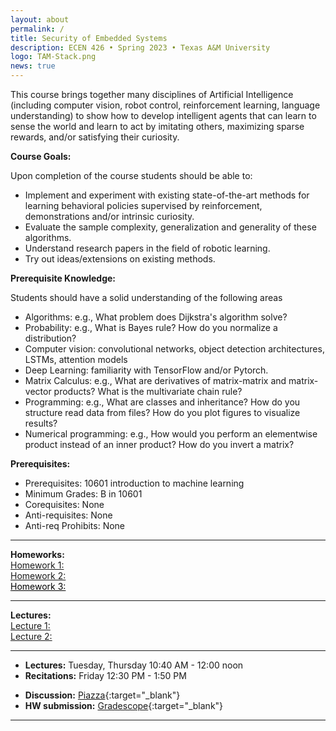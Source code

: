 ```yaml
---
layout: about
permalink: /
title: Security of Embedded Systems
description: ECEN 426 • Spring 2023 • Texas A&M University
logo: TAM-Stack.png
news: true
---
```


This course brings together many disciplines of Artificial Intelligence (including computer vision, robot control, reinforcement learning, language understanding) to show how to develop intelligent agents that can learn to sense the world and learn to act by imitating others, maximizing sparse rewards, and/or satisfying their curiosity.

**Course Goals:** 

Upon completion of the course students should be able to:
- Implement and experiment with existing state-of-the-art methods for learning behavioral policies supervised by reinforcement, demonstrations and/or intrinsic curiosity.
- Evaluate the sample complexity, generalization and generality of these algorithms.
- Understand research papers in the field of robotic learning.
- Try out ideas/extensions on existing methods. 
 
**Prerequisite Knowledge:**

Students should have a solid understanding of the following areas
- Algorithms: e.g., What problem does Dijkstra's algorithm solve?
- Probability: e.g., What is Bayes rule? How do you normalize a distribution?
- Computer vision: convolutional networks, object detection architectures, LSTMs, attention models 
- Deep Learning: familiarity  with TensorFlow and/or Pytorch. 
- Matrix Calculus: e.g., What are derivatives of matrix-matrix and matrix-vector products? What is the multivariate chain rule?
- Programming: e.g., What are classes and inheritance? How do you structure read data from files? How do you plot figures to visualize results?
- Numerical programming: e.g., How would you perform an elementwise product instead of an inner product? How do you invert a matrix?

**Prerequisites:**
- Prerequisites: 10601 introduction to machine learning
- Minimum Grades: B in 10601
- Corequisites: None
- Anti-requisites: None
- Anti-req Prohibits: None

***
**Homeworks:**\
[Homework 1:](http://incompleteideas.net/book/RLbook2018.pdf)\
[Homework 2:](http://incompleteideas.net/book/RLbook2018.pdf)\
<a href="https://www.google.com/" style="color: black; text-decoration: underline;text-decoration-style: solid;text-decoration-thickness: 5%;cursor: pointer">Homework 3:</a>

***
**Lectures:**\
[Lecture 1:](http://incompleteideas.net/book/RLbook2018.pdf)\
[Lecture 2:](http://incompleteideas.net/book/RLbook2018.pdf)

***
- **Lectures:** Tuesday, Thursday 10:40 AM - 12:00 noon
- **Recitations:** Friday 12:30 PM - 1:50 PM
<!-- - **Office Hours Location:** [Gates-Hillman Center 8228](https://goo.gl/maps/74vUj6uoaTTzYM937){:target="\_blank"} -->
- **Discussion:** [Piazza](https://piazza.com){:target="\_blank"}
- **HW submission:** [Gradescope](https://www.gradescope.com){:target="\_blank"}
<!-- - **Contact:** For external enquiries, personal matters or in emergencies, you can email Brynn at 
bedmunds@andrew.cmu.edu. -->

***
